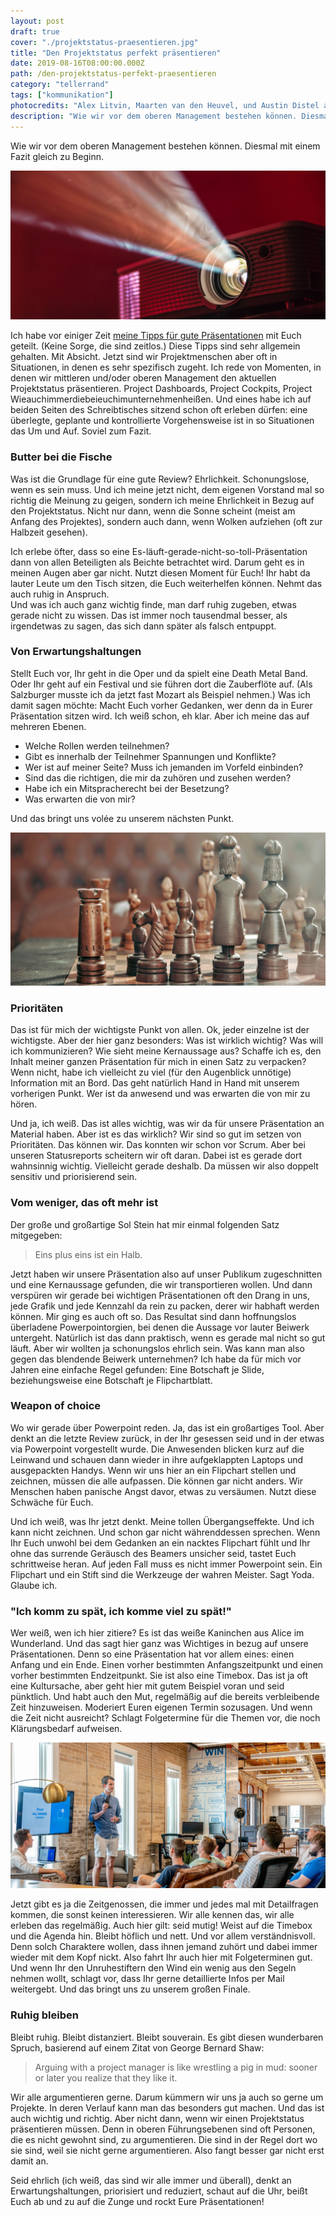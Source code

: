 ```yaml
---
layout: post
draft: true
cover: "./projektstatus-praesentieren.jpg"
title: "Den Projektstatus perfekt präsentieren"
date: 2019-08-16T08:00:00.000Z
path: /den-projektstatus-perfekt-praesentieren
category: "tellerrand"
tags: ["kommunikation"]
photocredits: "Alex Litvin, Maarten van den Heuvel, und Austin Distel auf Unsplash"
description: "Wie wir vor dem oberen Management bestehen können. Diesmal mit einem Fazit gleich zu Beginn."
---
```


Wie wir vor dem oberen Management bestehen können. Diesmal mit einem Fazit gleich zu Beginn.

![Projektstatus präsentieren](./projektstatus-praesentieren.jpg)

Ich habe vor einiger Zeit [meine Tipps für gute Präsentationen](https://www.projektmanagementblog.de/praesentieren-aber-richtig) mit Euch geteilt. (Keine Sorge, die sind zeitlos.) Diese Tipps sind sehr allgemein gehalten. Mit Absicht. Jetzt sind wir Projektmenschen aber oft in Situationen, in denen es sehr spezifisch zugeht. Ich rede von Momenten, in denen wir mittleren und/oder oberen Management den aktuellen Projektstatus präsentieren. Project Dashboards, Project Cockpits, Project Wieauchimmerdiebeieuchimunternehmenheißen. Und eines habe ich auf beiden Seiten des Schreibtisches sitzend schon oft erleben dürfen: eine überlegte, geplante und kontrollierte Vorgehensweise ist in so Situationen das Um und Auf. Soviel zum Fazit.

### Butter bei die Fische

Was ist die Grundlage für eine gute Review? Ehrlichkeit. Schonungslose, wenn es sein muss. Und ich meine jetzt nicht, dem eigenen Vorstand mal so richtig die Meinung zu geigen, sondern ich meine Ehrlichkeit in Bezug auf den Projektstatus. Nicht nur dann, wenn die Sonne scheint (meist am Anfang des Projektes), sondern auch dann, wenn Wolken aufziehen (oft zur Halbzeit gesehen).

Ich erlebe öfter, dass so eine Es-läuft-gerade-nicht-so-toll-Präsentation dann von allen Beteiligten als Beichte betrachtet wird. Darum geht es in meinen Augen aber gar nicht. Nutzt diesen Moment für Euch! Ihr habt da lauter Leute um den Tisch sitzen, die Euch weiterhelfen können. Nehmt das auch ruhig in Anspruch.  
Und was ich auch ganz wichtig finde, man darf ruhig zugeben, etwas gerade nicht zu wissen. Das ist immer noch tausendmal besser, als irgendetwas zu sagen, das sich dann später als falsch entpuppt.

### Von Erwartungshaltungen

Stellt Euch vor, Ihr geht in die Oper und da spielt eine Death Metal Band. Oder Ihr geht auf ein Festival und sie führen dort die Zauberflöte auf. (Als Salzburger musste ich da jetzt fast Mozart als Beispiel nehmen.) Was ich damit sagen möchte: Macht Euch vorher Gedanken, wer denn da in Eurer Präsentation sitzen wird. Ich weiß schon, eh klar. Aber ich meine das auf mehreren Ebenen.

- Welche Rollen werden teilnehmen?
- Gibt es innerhalb der Teilnehmer Spannungen und Konflikte?
- Wer ist auf meiner Seite? Muss ich jemanden im Vorfeld einbinden?
- Sind das die richtigen, die mir da zuhören und zusehen werden?
- Habe ich ein Mitspracherecht bei der Besetzung?
- Was erwarten die von mir?

Und das bringt uns volée zu unserem nächsten Punkt.

![Vor Geschäftsleitung präsentieren](./vor-geschaeftsleitung-praesentieren.jpg)

### Prioritäten

Das ist für mich der wichtigste Punkt von allen. Ok, jeder einzelne ist der wichtigste. Aber der hier ganz besonders: Was ist wirklich wichtig? Was will ich kommunizieren? Wie sieht meine Kernaussage aus? Schaffe ich es, den Inhalt meiner ganzen Präsentation für mich in einen Satz zu verpacken? Wenn nicht, habe ich vielleicht zu viel (für den Augenblick unnötige) Information mit an Bord. Das geht natürlich Hand in Hand mit unserem vorherigen Punkt. Wer ist da anwesend und was erwarten die von mir zu hören.

Und ja, ich weiß. Das ist alles wichtig, was wir da für unsere Präsentation an Material haben. Aber ist es das wirklich? Wir sind so gut im setzen von Prioritäten. Das können wir. Das konnten wir schon vor Scrum. Aber bei unseren Statusreports scheitern wir oft daran. Dabei ist es gerade dort wahnsinnig wichtig. Vielleicht gerade deshalb. Da müssen wir also doppelt sensitiv und priorisierend sein.

### Vom weniger, das oft mehr ist

Der große und großartige Sol Stein hat mir einmal folgenden Satz mitgegeben:

> Eins plus eins ist ein Halb.

Jetzt haben wir unsere Präsentation also auf unser Publikum zugeschnitten und eine Kernaussage gefunden, die wir transportieren wollen. Und dann verspüren wir gerade bei wichtigen Präsentationen oft den Drang in uns, jede Grafik und jede Kennzahl da rein zu packen, derer wir habhaft werden können. Mir ging es auch oft so. Das Resultat sind dann hoffnungslos überladene Powerpointorgien, bei denen die Aussage vor lauter Beiwerk untergeht. Natürlich ist das dann praktisch, wenn es gerade mal nicht so gut läuft. Aber wir wollten ja schonungslos ehrlich sein. Was kann man also gegen das blendende Beiwerk unternehmen? Ich habe da für mich vor Jahren eine einfache Regel gefunden: Eine Botschaft je Slide, beziehungsweise eine Botschaft je Flipchartblatt.

### Weapon of choice

Wo wir gerade über Powerpoint reden. Ja, das ist ein großartiges Tool. Aber denkt an die letzte Review zurück, in der Ihr gesessen seid und in der etwas via Powerpoint vorgestellt wurde. Die Anwesenden blicken kurz auf die Leinwand und schauen dann wieder in ihre aufgeklappten Laptops und ausgepackten Handys. Wenn wir uns hier an ein Flipchart stellen und zeichnen, müssen die alle aufpassen. Die können gar nicht anders. Wir Menschen haben panische Angst davor, etwas zu versäumen. Nutzt diese Schwäche für Euch. 

Und ich weiß, was Ihr jetzt denkt. Meine tollen Übergangseffekte. Und ich kann nicht zeichnen. Und schon gar nicht währenddessen sprechen. Wenn Ihr Euch unwohl bei dem Gedanken an ein nacktes Flipchart fühlt und Ihr ohne das surrende Geräusch des Beamers unsicher seid, tastet Euch schrittweise heran. Auf jeden Fall muss es nicht immer Powerpoint sein. Ein Flipchart und ein Stift sind die Werkzeuge der wahren Meister. Sagt Yoda. Glaube ich.

### "Ich komm zu spät, ich komme viel zu spät!"

Wer weiß, wen ich hier zitiere? Es ist das weiße Kaninchen aus Alice im Wunderland. Und das sagt hier ganz was Wichtiges in bezug auf unsere Präsentationen. Denn so eine Präsentation hat vor allem eines: einen Anfang und ein Ende. Einen vorher bestimmten Anfangszeitpunkt und einen vorher bestimmten Endzeitpunkt. Sie ist also eine Timebox. Das ist ja oft eine Kultursache, aber geht hier mit gutem Beispiel voran und seid pünktlich. Und habt auch den Mut, regelmäßig auf die bereits verbleibende Zeit hinzuweisen. Moderiert Euren eigenen Termin sozusagen. Und wenn die Zeit nicht ausreicht? Schlagt Folgetermine für die Themen vor, die noch Klärungsbedarf aufweisen.

![Bei Präsentationen ruhig bleiben](./bei-praesentationen-ruhig-bleiben.jpg)

Jetzt gibt es ja die Zeitgenossen, die immer und jedes mal mit Detailfragen kommen, die sonst keinen interessieren. Wir alle kennen das, wir alle erleben das regelmäßig. Auch hier gilt: seid mutig! Weist auf die Timebox und die Agenda hin. Bleibt höflich und nett. Und vor allem verständnisvoll. Denn solch Charaktere wollen, dass ihnen jemand zuhört und dabei immer wieder mit dem Kopf nickt. Also fahrt Ihr auch hier mit Folgeterminen gut. Und wenn Ihr den Unruhestiftern den Wind ein wenig aus den Segeln nehmen wollt, schlagt vor, dass Ihr gerne detaillierte Infos per Mail weitergebt. Und das bringt uns zu unserem großen Finale.

### Ruhig bleiben

Bleibt ruhig. Bleibt distanziert. Bleibt souverain. Es gibt diesen wunderbaren Spruch, basierend auf einem Zitat von George Bernard Shaw:

> Arguing with a project manager is like wrestling a pig in mud: sooner or later you realize that they like it.

Wir alle argumentieren gerne. Darum kümmern wir uns ja auch so gerne um Projekte. In deren Verlauf kann man das besonders gut machen. Und das ist auch wichtig und richtig. Aber nicht dann, wenn wir einen Projektstatus präsentieren müssen. Denn in oberen Führungsebenen sind oft Personen, die es nicht gewohnt sind, zu argumentieren. Die sind in der Regel dort wo sie sind, weil sie nicht gerne argumentieren. Also fangt besser gar nicht erst damit an.

Seid ehrlich (ich weiß, das sind wir alle immer und überall), denkt an Erwartungshaltungen, priorisiert und reduziert, schaut auf die Uhr, beißt Euch ab und zu auf die Zunge und rockt Eure Präsentationen!
